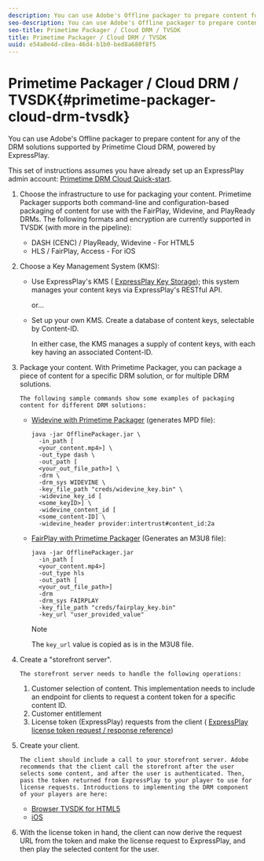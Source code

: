 ```yaml
---
description: You can use Adobe's Offline packager to prepare content for any of the DRM solutions supported by Primetime Cloud DRM, powered by ExpressPlay.
seo-description: You can use Adobe's Offline packager to prepare content for any of the DRM solutions supported by Primetime Cloud DRM, powered by ExpressPlay.
seo-title: Primetime Packager / Cloud DRM / TVSDK
title: Primetime Packager / Cloud DRM / TVSDK
uuid: e54a0e4d-c8ea-46d4-b1b0-bed8a680f8f5
---
```


# Primetime Packager / Cloud DRM / TVSDK{#primetime-packager-cloud-drm-tvsdk}

You can use Adobe's Offline packager to prepare content for any of the DRM solutions supported by Primetime Cloud DRM, powered by ExpressPlay.

 This set of instructions assumes you have already set up an ExpressPlay admin account: [Primetime DRM Cloud Quick-start](../../../multi-drm-workflows/quick-start/quick-overview.md). 
1. Choose the infrastructure to use for packaging your content. Primetime Packager supports both command-line and configuration-based packaging of content for use with the FairPlay, Widevine, and PlayReady DRMs. The following formats and encryption are currently supported in TVSDK (with more in the pipeline):

    * DASH (CENC) / PlayReady, Widevine - For HTML5 
    * HLS / FairPlay, Access - For iOS

1. Choose a Key Management System (KMS):

    * Use ExpressPlay's KMS ( [ExpressPlay Key Storage](https://www.expressplay.com/developer/key-storage/)); this system manages your content keys via ExpressPlay's RESTful API.

      or... 
    
    * Set up your own KMS. Create a database of content keys, selectable by Content-ID.

       In either case, the KMS manages a supply of content keys, with each key having an associated Content-ID.

1. Package your content. With Primetime Packager, you can package a piece of content for a specific DRM solution, or for multiple DRM solutions.

       The following sample commands show some examples of packaging content for different DRM solutions:

    * [Widevine with Primetime Packager](https://help.adobe.com/en_US/primetime/packagers/offline/index.html#Packagers-task-Protecting_content_using_Widevine_DRM_for_DASH) (generates MPD file):     
    
      ```    
      java -jar OfflinePackager.jar \ 
        -in_path [ 
        <your_content.mp4>] \ 
        -out_type dash \ 
        -out_path [ 
        <your_out_file_path>] \ 
        -drm \ 
        -drm_sys WIDEVINE \ 
        -key_file_path "creds/widevine_key.bin" \ 
        -widevine_key_id [ 
        <some_keyID>] \ 
        -widevine_content_id [ 
        <some_content-ID] \ 
        -widevine_header provider:intertrust#content_id:2a
      ```

    * [FairPlay with Primetime Packager](https://help.adobe.com/en_US/primetime/packagers/offline/index.html#Packagers-task-Protecting_content_using_FairPlay_DRM) (Generates an M3U8 file):     
    
      ```    
      java -jar OfflinePackager.jar  
        -in_path [ 
        <your_content.mp4>]  
        -out_type hls  
        -out_path [ 
        <your_out_file_path>]  
        -drm  
        -drm_sys FAIRPLAY  
        -key_file_path "creds/fairplay_key.bin"  
        -key_url "user_provided_value"
      ```

       >[!NOTE]
       >
       >The `key_url` value is copied as is in the M3U8 file.

1. Create a "storefront server".

       The storefront server needs to handle the following operations:

    1. Customer selection of content. This implementation needs to include an endpoint for clients to request a content token for a specific content ID. 
    1. Customer entitlement 
    1. License token (ExpressPlay) requests from the client ( [ExpressPlay license token request / response reference](../../../multi-drm-workflows/license-token-req-resp-ref/license-req-resp-overview.md))

1. Create your client.

       The client should include a call to your storefront server. Adobe recommends that the client call the storefront after the user selects some content, and after the user is authenticated. Then, pass the token returned from ExpressPlay to your player to use for license requests. Introductions to implementing the DRM component of your players are here:

    * [Browser TVSDK for HTML5](https://help.adobe.com/en_US/primetime/psdk/browser_tvsdk/index.html#PSDKs-reference-DRM_interface_overview) 
    * [iOS](https://help.adobe.com/en_US/primetime/psdk/ios/index.html#PSDKs-task-Enable_Apple_FairPlay_in_TVSDK_applications)

1. With the license token in hand, the client can now derive the request URL from the token and make the license request to ExpressPlay, and then play the selected content for the user.
